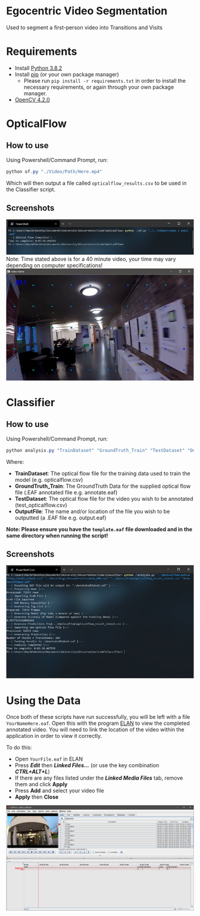 # Egocentric Video Segmentation
Used to segment a first-person video into Transitions and Visits

# Requirements
* Install [Python 3.8.2](https://www.python.org/downloads/release/python-382/)
* Install [pip](https://pip.pypa.io/en/stable/installing/) (or your own package manager)
    * Please run ```pip install -r requirements.txt``` in order to install the necessary requirements, or again through your own package manager.
* [OpenCV 4.2.0](https://opencv.org/releases/)

# OpticalFlow
## How to use
Using Powershell/Command Prompt, run:
```powershell
python of.py "./Video/Path/Here.mp4"
```
Which will then output a file called ```opticalflow_results.csv``` to be used in the Classifier script.

## Screenshots
![Screenshot of OpticalFlow run from PowerShell (on a 40 minute video)](./README_Assets/OpticalFlow_CMD_Screenshot.png?raw=true "Screenshot of OpticalFlow run from PowerShell (on a 40 minute video)")
Note: Time stated above is for a 40 minute video, your time may vary depending on computer specifications!
![Screenshot of OpticalFlow window](./README_Assets/OpticalFlow_Screenshot.png?raw=true "Screenshot of OpticalFlow window")


# Classifier
## How to use
Using Powershell/Command Prompt, run:
```powershell
python analysis.py "TrainDataset" "GroundTruth_Train" "TestDataset" "OutputFile"
```

Where:
* **TrainDataset**: The optical flow file for the training data used to train the model (e.g. opticalflow.csv)
* **GroundTruth_Train**: The GroundTruth Data for the supplied optical flow file (.EAF annotated file e.g. annotate.eaf)
* **TestDataset**: The optical flow file for the video you wish to be annotated (test_opticalflow.csv)
* **OutputFile**: The name and/or location of the file you wish to be outputted (a .EAF file e.g. output.eaf)

**Note: Please ensure you have the ```template.eaf``` file downloaded and in the same directory when running the script!**

## Screenshots
![Screenshot of Analysis run from PowerShell](./README_Assets/Analysis_Screenshot.png?raw=true "Screenshot of OpticalFlow run from PowerShell")

# Using the Data
Once both of these scripts have run successfully, you will be left with a file ```YourNameHere.eaf```. Open this with the program [ELAN](https://archive.mpi.nl/tla/elan) to view the completed annotated video. You will need to link the location of the video within the application in order to view it correctly.

To do this:
* Open ```YourFile.eaf``` in ELAN
* Press ***Edit*** then ***Linked Files...*** (or use the key combination ***CTRL+ALT+L***)
* If there are any files listed under the ***Linked Media Files*** tab, remove them and click **Apply**
* Press **Add** and select your video file
* **Apply** then **Close**

![Screenshot of ELAN Window](./README_Assets/ELAN_Screenshot.png?raw=true "ELAN Window Screenshot")
